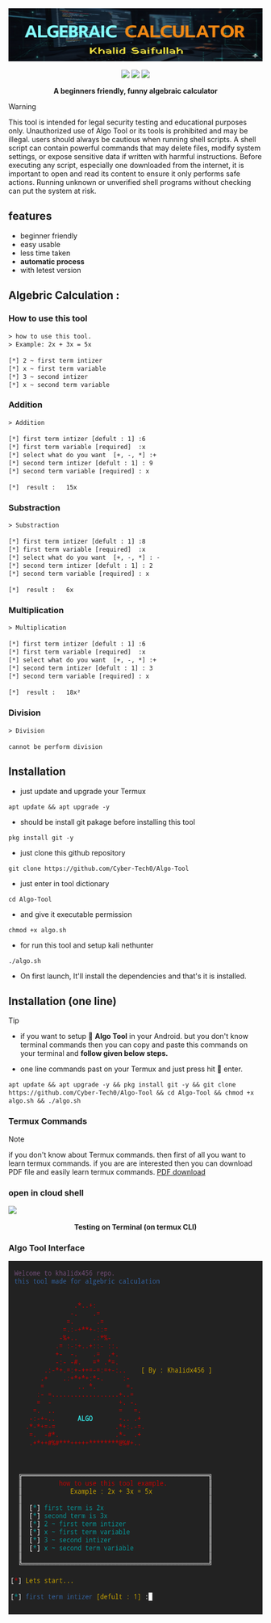 <img src="assets/banner_image.jpg" height="105px" width="800px"/>

<p align="center">
  <img src="https://img.shields.io/badge/author-Khalidx456-blue" />
  <img src="https://img.shields.io/badge/language-shell-green" />
  <img src="https://img.shields.io/badge/tool-Algo Tool-red" />

</p>
<p align="center"><b>A beginners friendly, funny algebraic calculator</b></p>


> [!Warning]
> This tool is intended for legal security testing and educational purposes only. Unauthorized use of Algo Tool or its tools is prohibited and may be illegal. users should always be cautious when running shell scripts. A shell script can contain powerful commands that may delete files, modify system settings, or expose sensitive data if written with harmful instructions. Before executing any script, especially one downloaded from the internet, it is important to open and read its content to ensure it only performs safe actions. Running unknown or unverified shell programs without checking can put the system at risk.



## features 
- beginner friendly
- easy usable
- less time taken
- **automatic process**
- with letest version

## Algebric Calculation :
### How to use this tool 
```
> how to use this tool.
> Example: 2x + 3x = 5x

[*] 2 ~ first term intizer
[*] x ~ first term variable
[*] 3 ~ second intizer
[*] x ~ second term variable
```

### Addition
```
> Addition

[*] first term intizer [defult : 1] :6
[*] first term variable [required]  :x
[*] select what do you want  [+, -, *] :+
[*] second term intizer [defult : 1] : 9
[*] second term variable [required] : x

[*]  result :   15x
```
### Substraction 
```
> Substraction

[*] first term intizer [defult : 1] :8
[*] first term variable [required]  :x
[*] select what do you want  [+, -, *] : -
[*] second term intizer [defult : 1] : 2
[*] second term variable [required] : x

[*]  result :   6x
```
### Multiplication 
```
> Multiplication

[*] first term intizer [defult : 1] :6
[*] first term variable [required]  :x
[*] select what do you want  [+, -, *] :+
[*] second term intizer [defult : 1] : 3
[*] second term variable [required] : x

[*]  result :   18x²
```
### Division 
```
> Division

cannot be perform division 
```

## Installation 
- just update and upgrade your Termux
```
apt update && apt upgrade -y
```
- should be install git pakage before installing this tool
```
pkg install git -y
```
- just clone this github repository 
```
git clone https://github.com/Cyber-Tech0/Algo-Tool
```
- just enter in tool dictionary 
```
cd Algo-Tool
```
- and give it executable permission
```
chmod +x algo.sh
```
- for run this tool and setup kali nethunter
```
./algo.sh
```
- On first launch, It'll install the dependencies and that's it is installed.

## Installation (one line)
> [!Tip]
> - if you want to setup 📐 **Algo Tool** in your Android. but you don't know terminal commands then you can copy and paste this commands on your terminal and **follow given below steps.**

- one line commands past on your Termux and just press hit 🎯 enter.

```
apt update && apt upgrade -y && pkg install git -y && git clone https://github.com/Cyber-Tech0/Algo-Tool && cd Algo-Tool && chmod +x algo.sh && ./algo.sh
```

### Termux Commands
> [!NOTE]
> if you don't know about Termux commands. then first of all you want to learn termux commands. if you are are interested then you can download PDF file and easily learn termux commands. [PDF download](https://drive.google.com/file/d/1kYllkvP2s27dxKE5QCRPkA3hNc5kGS1l/view?usp=drivesdk)


### open in cloud shell
<a href="https://shell.cloud.google.com/cloudshell/open?cloudshell_git_repo=https://github.com/Cyber-Tech0/Algo-Tool.git&tutorial=README.md" target="_blank"><img src="https://gstatic.com/cloudssh/images/open-btn.svg"></a>

<p></p>

<p align="center"><b>Testing on Terminal (on termux CLI)</b></p>

### Algo Tool Interface
<img height="700px" width="600px" src="assets/user_interface.png"></img>

<p></p>
